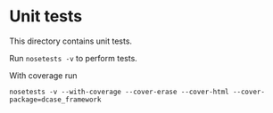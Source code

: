 Unit tests
==========

This directory contains unit tests.

Run ``nosetests -v`` to perform tests.

With coverage run

``nosetests -v --with-coverage --cover-erase --cover-html --cover-package=dcase_framework``
